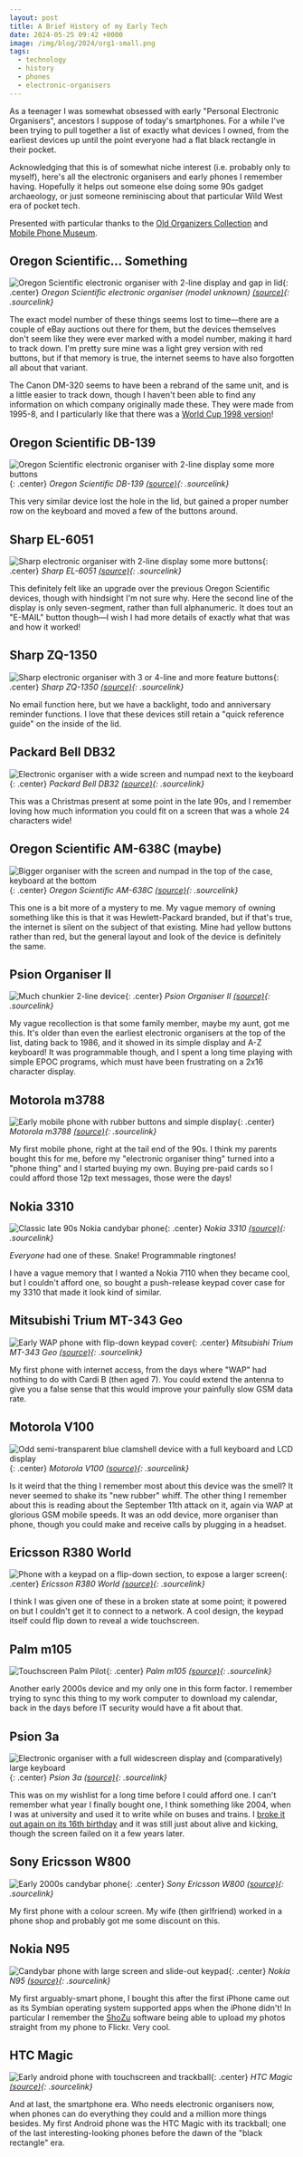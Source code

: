```yaml
---
layout: post
title: A Brief History of my Early Tech
date: 2024-05-25 09:42 +0000
image: /img/blog/2024/org1-small.png
tags:
  - technology
  - history
  - phones
  - electronic-organisers
---
```


As a teenager I was somewhat obsessed with early "Personal Electronic Organisers", ancestors I suppose of today's smartphones. For a while I've been trying to pull together a list of exactly what devices I owned, from the earliest devices up until the point everyone had a flat black rectangle in their pocket.

Acknowledging that this is of somewhat niche interest (i.e. probably only to myself), here's all the electronic organisers and early phones I remember having. Hopefully it helps out someone else doing some 90s gadget archaeology, or just someone reminiscing about that particular Wild West era of pocket tech.

Presented with particular thanks to the [Old Organizers Collection](https://old-organizers.com/index.htm) and [Mobile Phone Museum](https://www.mobilephonemuseum.com/).

## Oregon Scientific... Something

![Oregon Scientific electronic organiser with 2-line display and gap in lid](/img/blog/2024/org1.png){: .center}
*Oregon Scientific electronic organiser (model unknown) [(source)](https://www.ebay.co.uk/itm/156205873051){: .sourcelink}*

The exact model number of these things seems lost to time&mdash;there are a couple of eBay auctions out there for them, but the devices themselves don't seem like they were ever marked with a model number, making it hard to track down. I'm pretty sure mine was a light grey version with red buttons, but if that memory is true, the internet seems to have also forgotten all about that variant.

The Canon DM-320 seems to have been a rebrand of the same unit, and is a little easier to track down, though I haven't been able to find any information on which company originally made these. They were made from 1995-8, and I particularly like that there was a [World Cup 1998 version](https://old-organizers.com/MorePicts/MP145.htm)!

## Oregon Scientific DB-139

![Oregon Scientific electronic organiser with 2-line display some more buttons](/img/blog/2024/org2.png){: .center}
*Oregon Scientific DB-139 [(source)](https://www.ebay.it/itm/254215956017){: .sourcelink}*

This very similar device lost the hole in the lid, but gained a proper number row on the keyboard and moved a few of the buttons around.

## Sharp EL-6051

![Sharp electronic organiser with 2-line display some more buttons](/img/blog/2024/org3.jpg){: .center}
*Sharp EL-6051 [(source)](https://old-organizers.com/MorePicts/MP28.htm){: .sourcelink}*

This definitely felt like an upgrade over the previous Oregon Scientific devices, though with hindsight I'm not sure why. Here the second line of the display is only seven-segment, rather than full alphanumeric. It does tout an "E-MAIL" button though&mdash;I wish I had more details of exactly what that was and how it worked!

## Sharp ZQ-1350

![Sharp electronic organiser with 3 or 4-line and more feature buttons](/img/blog/2024/org4.jpg){: .center}
*Sharp ZQ-1350 [(source)](https://www.computinghistory.org.uk/det/26491/Sharp-ZQ-1350-32KB-Electronic-Organizer/){: .sourcelink}*

No email function here, but we have a backlight, todo and anniversary reminder functions. I love that these devices still retain a "quick reference guide" on the inside of the lid.

## Packard Bell DB32

![Electronic organiser with a wide screen and numpad next to the keyboard](/img/blog/2024/org6.jpg){: .center}
*Packard Bell DB32 [(source)](https://old-organizers.com/MorePicts/MP416.htm){: .sourcelink}*

This was a Christmas present at some point in the late 90s, and I remember loving how much information you could fit on a screen that was a whole 24 characters wide!

## Oregon Scientific AM-638C (maybe)

![Bigger organiser with the screen and numpad in the top of the case, keyboard at the bottom](/img/blog/2024/org5.jpg){: .center}
*Oregon Scientific AM-638C [(source)](https://old-organizers.com/MorePicts/MP286.htm){: .sourcelink}*

This one is a bit more of a mystery to me. My vague memory of owning something like this is that it was Hewlett-Packard branded, but if that's true, the internet is silent on the subject of that existing. Mine had yellow buttons rather than red, but the general layout and look of the device is definitely the same.

## Psion Organiser II

![Much chunkier 2-line device](/blog/2024/org7.jpeg){: .center}
*Psion Organiser II [(source)](http://www.breakintoprogram.co.uk/my-collection/psion-organiser-ii){: .sourcelink}*

My vague recollection is that some family member, maybe my aunt, got me this. It's older than even the earliest electronic organisers at the top of the list, dating back to 1986, and it showed in its simple display and A-Z keyboard! It was programmable though, and I spent a long time playing with simple EPOC programs, which must have been frustrating on a 2x16 character display.

## Motorola m3788

![Early mobile phone with rubber buttons and simple display](/img/blog/2024/org8.jpg){: .center}
*Motorola m3788 [(source)](https://www.mobilephonemuseum.com/phone-detail/m3788){: .sourcelink}*

My first mobile phone, right at the tail end of the 90s. I think my parents bought this for me, before my "electronic organiser thing" turned into a "phone thing" and I started buying my own. Buying pre-paid cards so I could afford those 12p text messages, those were the days!

## Nokia 3310

![Classic late 90s Nokia candybar phone](/img/blog/2024/org11.jpg){: .center}
*Nokia 3310 [(source)](https://en.wikipedia.org/wiki/Nokia_3310){: .sourcelink}*

*Everyone* had one of these. Snake! Programmable ringtones!

I have a vague memory that I wanted a Nokia 7110 when they became cool, but I couldn't afford one, so bought a push-release keypad cover case for my 3310 that made it look kind of similar.

## Mitsubishi Trium MT-343 Geo

![Early WAP phone with flip-down keypad cover](/img/blog/2024/org12.png){: .center}
*Mitsubishi Trium MT-343 Geo [(source)](https://www.mobilephonemuseum.com/phone-detail/trium-mt-343-geo){: .sourcelink}*

My first phone with internet access, from the days where "WAP" had nothing to do with Cardi B (then aged 7). You could extend the antenna to give you a false sense that this would improve your painfully slow GSM data rate.

## Motorola V100

![Odd semi-transparent blue clamshell device with a full keyboard and LCD display](/blog/2024/org13.jpeg){: .center}
*Motorola V100 [(source)](https://www.mobilephonemuseum.com/phone-detail/vbox-v100){: .sourcelink}*

Is it weird that the thing I remember most about this device was the smell? It never seemed to shake its "new rubber" whiff. The other thing I remember about this is reading about the September 11th attack on it, again via WAP at glorious GSM mobile speeds. It was an odd device, more organiser than phone, though you could make and receive calls by plugging in a headset.

## Ericsson R380 World

![Phone with a keypad on a flip-down section, to expose a larger screen](/img/blog/2024/org14.jpg){: .center}
*Ericsson R380 World [(source)](https://www.phonescoop.com/phones/photos.php?p=87#gg=0&gp=114){: .sourcelink}*

I think I was given one of these in a broken state at some point; it powered on but I couldn't get it to connect to a network. A cool design, the keypad itself could flip down to reveal a wide touchscreen.

## Palm m105

![Touchscreen Palm Pilot](/img/blog/2024/org10.jpg){: .center}
*Palm m105 [(source)](https://old-organizers.com/MorePicts/MP150.htm){: .sourcelink}*

Another early 2000s device and my only one in this form factor. I remember trying to sync this thing to my work computer to download my calendar, back in the days before IT security would have a fit about that.

## Psion 3a

![Electronic organiser with a full widescreen display and (comparatively) large keyboard](/img/blog/2024/org9.jpg){: .center}
*Psion 3a [(source)](https://en.wikipedia.org/wiki/Psion_Series_3){: .sourcelink}*

This was on my wishlist for a long time before I could afford one. I can't remember what year I finally bought one, I think something like 2004, when I was at university and used it to write while on buses and trains. I [broke it out again on its 16th birthday](/blog/coming-of-age/) and it was still just about alive and kicking, though the screen failed on it a few years later.

## Sony Ericsson W800

![Early 2000s candybar phone](/img/blog/2024/org15.jpg){: .center}
*Sony Ericsson W800 [(source)](https://en.wikipedia.org/wiki/Sony_Ericsson_W800){: .sourcelink}*

My first phone with a colour screen. My wife (then girlfriend) worked in a phone shop and probably got me some discount on this.

## Nokia N95

![Candybar phone with large screen and slide-out keypad](/img/blog/2024/org16.jpg){: .center}
*Nokia N95 [(source)](https://en.wikipedia.org/wiki/Nokia_N95){: .sourcelink}*

My first arguably-smart phone, I bought this after the first iPhone came out as its Symbian operating system supported apps when the iPhone didn't! In particular I remember the [ShoZu](https://www.youtube.com/watch?v=ZuML5QF-j0k) software being able to upload my photos straight from my phone to Flickr. Very cool.

## HTC Magic

![Early android phone with touchscreen and trackball](/img/blog/2024/org17.jpg){: .center}
*HTC Magic [(source)](https://en.wikipedia.org/wiki/HTC_Magic){: .sourcelink}*

And at last, the smartphone era. Who needs electronic organisers now, when phones can do everything they could and a million more things besides. My first Android phone was the HTC Magic with its trackball; one of the last interesting-looking phones before the dawn of the "black rectangle" era.
